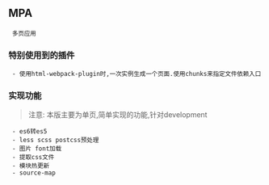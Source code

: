 ## MPA   
     多页应用
###  特别使用到的插件
     - 使用html-webpack-plugin时,一次实例生成一个页面.使用chunks来指定文件依赖入口
###  实现功能

> 注意: 本版主要为单页,简单实现的功能,针对development

     - es6转es5
     - less scss postcss预处理
     - 图片 font加载
     - 提取css文件
     - 模块热更新
     - source-map



    
